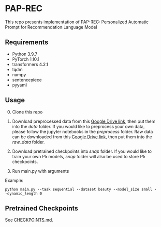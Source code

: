 # PAP-REC

This repo presents implementation of PAP-REC: Personalized Automatic Prompt for
Recommendation Language Model

## Requirements

- Python 3.9.7
- PyTorch 1.10.1
- transformers 4.2.1
- tqdm
- numpy
- sentencepiece
- pyyaml

## Usage

0. Clone this repo

1. Download preprocessed data from this [Google Drive link](https://drive.google.com/file/d/1qGxgmx7G_WB7JE4Cn_bEcZ_o_NAJLE3G/view?usp=sharing), then put them into the *data* folder. If you would like to preprocess your own data, please follow the jupyter notebooks in the *preprocess* folder. Raw data can be downloaded from this [Google Drive link](https://drive.google.com/file/d/1uE-_wpGmIiRLxaIy8wItMspOf5xRNF2O/view?usp=sharing), then put them into the *raw_data* folder.

2. Download pretrained checkpoints into *snap* folder. If you would like to train your own P5 models, *snap* folder will also be used to store P5 checkpoints.

3. Run main.py with arguments

Example:
```
python main.py --task sequential --dataset beauty --model_size small --dynamic_length 0
```

## Pretrained Checkpoints
See [CHECKPOINTS.md](snap/CHECKPOINTS.md).
